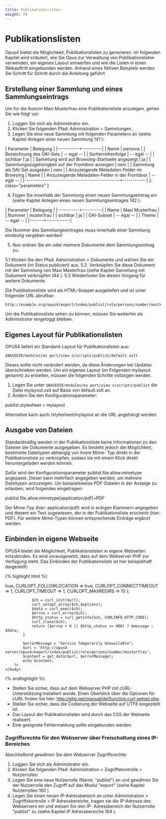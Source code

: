 ```yaml
---
title: Publikationslisten
weight: 70
---
```


# Publikationslisten

Opus4 bietet die Möglichkeit, Publikationslisten zu generieren. Im folgenden Kapitel wird erläutert,
wie Sie Opus zur Verwaltung von Publikationslisten verwenden, ein eigenes Layout entwerfen und
wie die Listen in einen Webauftritt eingebunden werden. Anhand eines fiktiven Beispiels werden Sie
Schritt für Schritt durch die Anleitung geführt.

## Erstellung einer Sammlung und eines Sammlungseintrags

Um für die Autorin Maxi Musterfrau eine Publikationsliste anzulegen, gehen Sie wie folgt vor:

1. Loggen Sie sich als Administrator ein.
2. Klicken Sie folgenden Pfad: Administration > Sammlungen.
3. Legen Sie eine neue Sammlung mit folgenden Parametern an (siehe Kapitel Anlegen einer neuen
Sammlung 141 ):

| Parameter | Belegung |
|-----------+----------|
| Name | persons |
| Bezeichnung des OAI-Sets | -- egal -- |
| Sortierreihenfolge | -- egal -- |
| sichtbar | ja |
| Sammlung wird auf Browsing-Startseite angezeigt | ja |
| Sammlungszugehörigkeit auf der Frontdoor anzeigen | nein |
| Sammlung als OAI-Set ausgeben | nein |
| Anzuzeigende Metadaten-Felder im Browsing | Name |
| Anzuzeigende Metadaten-Felder in der Frontdoor | -- egal -- |
|------------------------------------------------+------------|
{: class="parameters" }

4. Fügen Sie innerhalb der Sammlung einen neuen Sammlungseintrag ein (siehe Kapitel Anlegen
eines neuen Sammlungseintrages 142 ):

| Parameter | Belegung |
|-----------+----------|
| Name | Maxi Musterfrau |
| Nummer | musterfrau |
| sichtbar | ja |
| OAI-Subset | -- egal -- |
| Theme | -- egal -- |
|-------+------------|

<p class="warning">
Die Nummer des Sammlungseintrages muss innerhalb einer Sammlung eindeutig vergeben werden!
</p>

5. Nun ordnen Sie ein oder mehrere Dokumente dem Sammlungseintrag zu:

  5.1 Klicken Sie den Pfad: Administration > Dokumente und wählen Sie ein Dokument (im Status
publiziert) aus.
  5.2. Verknüpfen Sie diese Dokument mit der Sammlung von Maxi Masterfrau (siehe Kapitel
Sammlung mit Dokument verknüpfen 144 ).
  5.3 Wiederholen Sie diesen Vorgang für weitere Dokumente.

Die Publikationsliste wird als HTML-Snippet ausgeliefert und ist unter folgender URL abrufbar:

    http://example.org/opus4/export/index/publist/role/persons/number/musterfrau

<p class="warning">
Um die Publikationsliste sehen zu können, müssen Sie weiterhin als Administrator eingeloggt
bleiben.
</p>

## Eigenes Layout für Publikationslisten

OPUS4 liefert ein Standard-Layout für Publikationslisten aus:

    $BASEDIR/modules/ex port/view s/scripts/publist/default.xslt

Dieses sollte nicht verändert werden, da diese Änderungen bei Updates überschrieben werden. Um
ein eigenes Layout (im Folgenden mylayout genannt) zu erstellen, müssen die folgenden Schritte
vollzogen werden.

1. Legen Sie unter `$BASEDIR/modules/ex port/view s/scripts/publist` die Datei
mylayout.xslt auf Basis von default.xslt an.
2. Ändern Sie den Konfigurationsparameter:

publist.stylesheet = mylayout

<p class="info">
Alternative kann auch /stylesheet/mylayout an die URL angehängt werden.
</p>

## Ausgabe von Dateien

Standardmäßig werden in der Publikationsliste keine Informationen zu den Dateien der Dokumente
ausgegeben. Es besteht jedoch die Möglichkeit, bestimmte Dateitypen abhängig von ihrem Mime-
Typ direkt in der Publikationsliste zu verknüpfen, sodass sie mit einem Klick direkt heruntergeladen
werden können.

Dafür wird der Konfigurationsparameter publist.file.allow.mimetype angepasst. Dieser kann mehrfach
angegeben werden, um mehrere Dateitypen anzuzeigen. Um beispielsweise PDF-Dateien in der
Anzeige zu erlauben, wird folgendes eingetragen:

publist.file.allow.mimetype[application/pdf]=PDF

Der Mime-Typ (hier: application/pdf) wird in eckigen Klammern angegeben und diesem ein Text
zugewiesen, der in der Publikationsliste erscheint (hier: PDF). Für weitere Mime-Typen können
entsprechende Einträge ergänzt werden.

## Einbinden in eigene Webseite

OPUS4 bietet die Möglichkeit, Publikationslisten in eigene Webseiten einzubinden. Es wird
vorausgesetzt, dass auf dem Webserver PHP zur Verfügung steht. Das Einbinden der
Publikationsliste ist hier beispielhaft dargestellt:

{% highlight html %}
<html>
    <head>
        <meta http-equiv="Content-Type" content="text/html; charset=UTF-8" />
        <link rel="stylesheet" type="text/css" href="mylayout.css">
    </head>
    <body>
        <?php
            function get_data($url, $message) {
                $options = array(
                    CURLOPT_RETURNTRANSFER => true,
                    CURLOPT_FOLLOWLOCATION => true,
                    CURLOPT_CONNECTTIMEOUT => 1,
                    CURLOPT_TIMEOUT        => 1,
                    CURLOPT_MAXREDIRS      => 10
                );

                $ch = curl_init($url);
                curl_setopt_array($ch,$options);
                $data = curl_exec($ch);
                $errno = curl_errno($ch);
                $http_status = curl_getinfo($ch, CURLINFO_HTTP_CODE);
                curl_close($ch);
                return ($errno > 0 || $http_status >= 400) ? $message : $data;
            }

            $errorMessage = "Service Temporarily Unavailable";
            $url = 'http://opus4-server/opus4/export/index/publist/role/persons/number/musterfrau';
            $content = get_data($url, $errorMessage);
            echo $content;
        ?>
    </body>
</html>
{% endhighlight %}


- Stellen Sie sicher, dass auf dem Webserver PHP mit cURL-Unterstützung installiert wurde.
  Einen Überblick über die Optionen für cURL finden Sie hier: http://php.net/manual/de/function.curl-setopt.php.
- Stellen Sie sicher, dass die Codierung der Webseite auf UTF8 eingestellt ist.
- Das Layout der Publikationslisten wird durch das CSS der Webseite realisiert.
- Eine geeignete Fehlermeldung sollte eingebunden werden.

### Zugriffsrechte für den Webserver über Freischaltung eines IP-Bereiches

Abschließend gewähren Sie dem Webserver Zugriffsrechte:

1. Loggen Sie sich als Administrator ein.
2. Klicken Sie folgenden Pfad: Administration > Zugriffskontrolle > Nutzerrollen
3. Legen Sie eine neue Nutzerrolle (Name: "publist") an und gewähren Sie der Nutzerrolle den Zugriff
   auf das Modul "export" (siehe Kapitel Nutzerrollen 160 )
4. Legen Sie einen neuen IP-Adressbereich an unter Administration > Zugriffskontrolle > IP
   Adressbereiche, tragen sie die IP-Adresse des Webservers ein und weisen Sie den IP-
   Adressbereich der Nutzerrolle "publist" zu (siehe Kapitel IP Adressbereiche 164 ).
